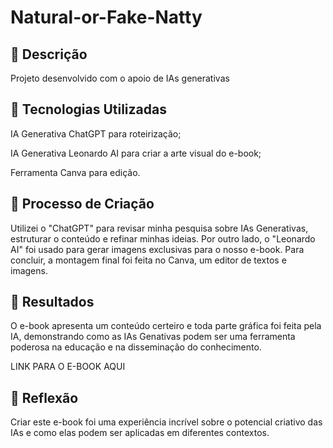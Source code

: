 # Natural-or-Fake-Natty

## 📒 Descrição
Projeto desenvolvido com o apoio de IAs generativas

## 🤖 Tecnologias Utilizadas
IA Generativa ChatGPT para roteirização;

IA Generativa Leonardo AI para criar a arte visual do e-book;

Ferramenta Canva para edição.

## 🧐 Processo de Criação
Utilizei o "ChatGPT" para revisar minha pesquisa sobre IAs Generativas, estruturar o conteúdo e refinar minhas ideias. Por outro lado, o "Leonardo AI" foi usado para gerar imagens exclusivas para o nosso e-book. Para concluir, a montagem final foi feita no Canva, um editor de textos e imagens.

## 🚀 Resultados
O e-book apresenta um conteúdo certeiro e toda parte gráfica foi feita pela IA, demonstrando como as IAs Genativas podem ser uma ferramenta poderosa na educação e na disseminação do conhecimento.

LINK PARA O E-BOOK AQUI

## 💭 Reflexão
Criar este e-book foi uma experiência incrível sobre o potencial criativo das IAs e como elas podem ser aplicadas em diferentes contextos.
